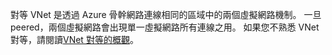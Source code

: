 對等 VNet 是透過 Azure 骨幹網路連線相同的區域中的兩個虛擬網路機制。 一旦 peered，兩個虛擬網路會出現單一虛擬網路所有連線之用。 如果您不熟悉 VNet 對等，請閱讀[VNet 對等的概觀](../articles/virtual-network/virtual-network-peering-overview.md)。
